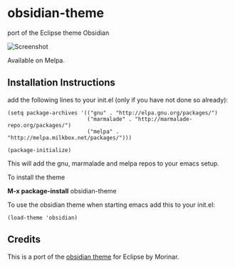 obsidian-theme
==============

port of the Eclipse theme Obsidian

![Screenshot](https://github.com/mswift42/obsidian-theme/raw/master/Screenshot.png)

Available on Melpa.

Installation Instructions
-------------------------

add the following lines to your init.el (only if you have not done so already):

    (setq package-archives '(("gnu" . "http://elpa.gnu.org/packages/")
                             ("marmalade" . "http://marmalade-repo.org/packages/")
                             ("melpa" . "http://melpa.milkbox.net/packages/")))

    (package-initialize)



This will add the gnu, marmalade and melpa repos to your emacs setup.

To install the theme

**M-x package-install** obsidian-theme


To use the obsidian theme when starting emacs add this to your init.el:

    (load-theme 'obsidian)


Credits
-------

This is a port of the [obsidian theme](http://eclipsecolorthemes.org/?view=theme&id=21) for Eclipse by Morinar.


